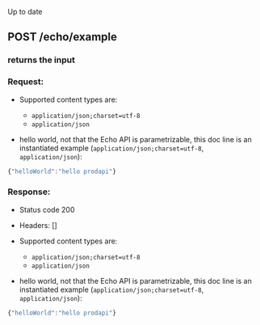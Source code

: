 Up to date
## POST /echo/example

### returns the input


### Request:

- Supported content types are:

    - `application/json;charset=utf-8`
    - `application/json`

- hello world, not that the Echo API is parametrizable, this doc line is an instantiated example (`application/json;charset=utf-8`, `application/json`):

```javascript
{"helloWorld":"hello prodapi"}
```

### Response:

- Status code 200
- Headers: []

- Supported content types are:

    - `application/json;charset=utf-8`
    - `application/json`

- hello world, not that the Echo API is parametrizable, this doc line is an instantiated example (`application/json;charset=utf-8`, `application/json`):

```javascript
{"helloWorld":"hello prodapi"}
```


